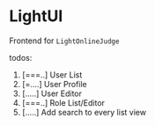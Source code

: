 # LightUI

Frontend for `LightOnlineJudge`

todos:
1. [===..] User List
2. [=....] User Profile
3. [.....] User Editor
4. [===..] Role List/Editor
5. [.....] Add search to every list view

